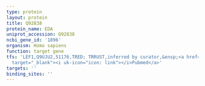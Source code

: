 ```yaml
---
type: protein
layout: protein
title: Q92838
protein_name: EDA
uniprot_accession: Q92838
ncbi_gene_id: '1896'
organism: Homo sapiens
function: target gene
tfs: 'LEF1,Q9UJU2,51176,TRED; TRRUST,inferred by curator,&ensp;<a href="https://www.ncbi.nlm.nih.gov/pubmed/?term=12039047%5Buid%5D"
  target="_blank"><i uk-icon="icon: link"></i>Pubmed</a>'
targets: ''
binding_sites: ''
---
```

